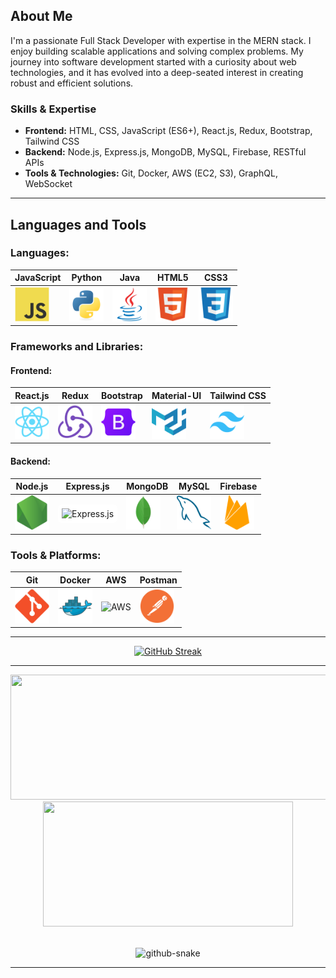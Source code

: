 ## About Me

I'm a passionate Full Stack Developer with expertise in the MERN stack. I enjoy building scalable applications and solving complex problems. My journey into software development started with a curiosity about web technologies, and it has evolved into a deep-seated interest in creating robust and efficient solutions.

### Skills & Expertise

- **Frontend:** HTML, CSS, JavaScript (ES6+), React.js, Redux, Bootstrap, Tailwind CSS
- **Backend:** Node.js, Express.js, MongoDB, MySQL, Firebase, RESTful APIs
- **Tools & Technologies:** Git, Docker, AWS (EC2, S3), GraphQL, WebSocket

---

## Languages and Tools

### Languages:

| JavaScript | Python | Java | HTML5 | CSS3 |
|------------|--------|------|-------|------|
| <img src="https://github.com/devicons/devicon/blob/master/icons/javascript/javascript-original.svg" alt="JavaScript" width="55" height="55"/> | <img src="https://github.com/devicons/devicon/blob/master/icons/python/python-original.svg" alt="Python" width="55" height="55"/> | <img src="https://github.com/devicons/devicon/blob/master/icons/java/java-original.svg" alt="Java" width="55" height="55"/> | <img src="https://github.com/devicons/devicon/blob/master/icons/html5/html5-original.svg" alt="HTML5" width="55" height="55"/> | <img src="https://github.com/devicons/devicon/blob/master/icons/css3/css3-original.svg" alt="CSS3" width="55" height="55"/> |

### Frameworks and Libraries:

#### Frontend:

| React.js | Redux | Bootstrap | Material-UI | Tailwind CSS |
|----------|-------|-----------|-------------|--------------|
| <img src="https://github.com/devicons/devicon/blob/master/icons/react/react-original.svg" alt="React.js" width="55" height="55"/> | <img src="https://github.com/devicons/devicon/blob/master/icons/redux/redux-original.svg" alt="Redux" width="55" height="55"/> | <img src="https://github.com/devicons/devicon/blob/master/icons/bootstrap/bootstrap-original.svg" alt="Bootstrap" width="55" height="55"/> | <img src="https://github.com/devicons/devicon/blob/master/icons/materialui/materialui-original.svg" alt="Material-UI" width="55" height="55"/> | <img src="https://github.com/devicons/devicon/blob/master/icons/tailwindcss/tailwindcss-original.svg" alt="Tailwind CSS" width="55" height="55"/> |

#### Backend:

| Node.js | Express.js | MongoDB | MySQL | Firebase |
|---------|------------|---------|-------|----------|
| <img src="https://github.com/devicons/devicon/blob/master/icons/nodejs/nodejs-original.svg" alt="Node.js" width="55" height="55"/> | <img src="https://cdn.jsdelivr.net/gh/devicons/devicon/icons/express/express-original.svg" alt="Express.js" width="55" height="55" style="background-color:white; padding: 5px; border-radius: 5px; border: 1px solid white;"/> | <img src="https://github.com/devicons/devicon/blob/master/icons/mongodb/mongodb-original.svg" alt="MongoDB" width="55" height="55"/> | <img src="https://github.com/devicons/devicon/blob/master/icons/mysql/mysql-original.svg" alt="MySQL" width="55" height="55"/> | <img src="https://github.com/devicons/devicon/blob/master/icons/firebase/firebase-plain.svg" alt="Firebase" width="55" height="55"/> |

### Tools & Platforms:

| Git | Docker | AWS | Postman |
|-----|--------|-----|---------|
| <img src="https://github.com/devicons/devicon/blob/master/icons/git/git-original.svg" alt="Git" width="55" height="55"/> | <img src="https://github.com/devicons/devicon/blob/master/icons/docker/docker-original.svg" alt="Docker" width="55" height="55"/> | <img src="https://cdn.iconscout.com/icon/free/png-256/aws-1869025-1583149.png" alt="AWS" width="55" height="55"/> | <img src="https://github.com/devicons/devicon/blob/master/icons/postman/postman-original.svg" alt="Postman" width="55" height="55"/> | 

---

<p align="center">
 <a href="https://git.io/streak-stats"><img src="https://streak-stats.demolab.com?user=omkar-borhade&theme=highcontrast" alt="GitHub Streak" /></a>
</p>

---

<p align="center">
  <img width="600" height="200" src="https://github-readme-stats.vercel.app/api?username=omkar-borhade&show_icons=true&theme=vision-friendly-dark">
  <img width="400" height="200" src="https://github-readme-stats.vercel.app/api/top-langs/?username=omkar-borhade&size_weight=0.0005&count_weight=0.3&layout=compact&theme=vision-friendly-dark">
</p>

<div align="center">
  <img src="https://komarev.com/ghpvc/?username=omkar-borhade&style=for-the-badge&color=orange" alt=""/>
</div>

<div align="center">
  <img width="800" alt="github-snake" src="https://raw.githubusercontent.com/Platane/snk/master/sample.svg">
</div>




<!--
### Projects

- **Project 1:** [Project Name](link) - Description of the project and your role.
- **Project 2:** [Project Name](link) - Description of the project and your role.
- **Project 3:** [Project Name](link) - Description of the project and your role.
-->
---
